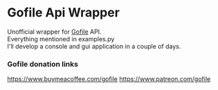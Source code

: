 # Gofile Api Wrapper
Unofficial wrapper for [Gofile](https://gofile.io) API.  
Everything mentioned in examples.py  
I'll develop a console and gui application in a couple of days.  

### Gofile donation links
https://www.buymeacoffee.com/gofile
https://www.patreon.com/gofile

